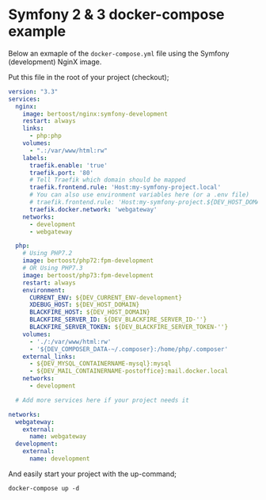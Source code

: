 # Symfony 2 & 3 docker-compose example

Below an exmaple of the `docker-compose.yml` file using the Symfony (development) NginX image.

Put this file in the root of your project (checkout);

```yaml
version: "3.3"
services:
  nginx:
    image: bertoost/nginx:symfony-development
    restart: always
    links:
      - php:php
    volumes:
      - ".:/var/www/html:rw"
    labels:
      traefik.enable: 'true'
      traefik.port: '80'
      # Tell Traefik which domain should be mapped
      traefik.frontend.rule: 'Host:my-symfony-project.local'
      # You can also use environment variables here (or a .env file)
      # traefik.frontend.rule: 'Host:my-symfony-project.${DEV_HOST_DOMAIN}'
      traefik.docker.network: 'webgateway'
    networks:
      - development
      - webgateway

  php:
    # Using PHP7.2
    image: bertoost/php72:fpm-development
    # OR Using PHP7.3
    image: bertoost/php73:fpm-development
    restart: always
    environment:
      CURRENT_ENV: ${DEV_CURRENT_ENV-development}
      XDEBUG_HOST: ${DEV_HOST_DOMAIN}
      BLACKFIRE_HOST: ${DEV_HOST_DOMAIN}
      BLACKFIRE_SERVER_ID: ${DEV_BLACKFIRE_SERVER_ID-''}
      BLACKFIRE_SERVER_TOKEN: ${DEV_BLACKFIRE_SERVER_TOKEN-''}
    volumes:
      - './:/var/www/html:rw'
      - '${DEV_COMPOSER_DATA-~/.composer}:/home/php/.composer'
    external_links:
      - ${DEV_MYSQL_CONTAINERNAME-mysql}:mysql
      - ${DEV_MAIL_CONTAINERNAME-postoffice}:mail.docker.local
    networks:
      - development

  # Add more services here if your project needs it

networks:
  webgateway:
    external:
      name: webgateway
  development:
    external:
      name: development
```

And easily start your project with the up-command;

```terminal
docker-compose up -d
```